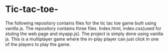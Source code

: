 # Tic-tac-toe-
The following repository contains files for the tic tac toe game built using vanilla js.
The repository contains three files. Index.html, index.css(used for stuling the web page and myapp.js). The project is simply done using vanilla js.
This is a multiplayer game where the in-play player can just click in one of the players to play the game.
